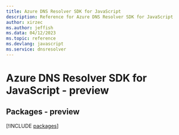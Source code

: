 ```yaml
---
title: Azure DNS Resolver SDK for JavaScript
description: Reference for Azure DNS Resolver SDK for JavaScript
author: xirzec
ms.author: jeffish
ms.data: 04/12/2023
ms.topic: reference
ms.devlang: javascript
ms.service: dnsresolver
---
```

# Azure DNS Resolver SDK for JavaScript - preview
## Packages - preview
[!INCLUDE [packages](dns-resolver-index.md)]